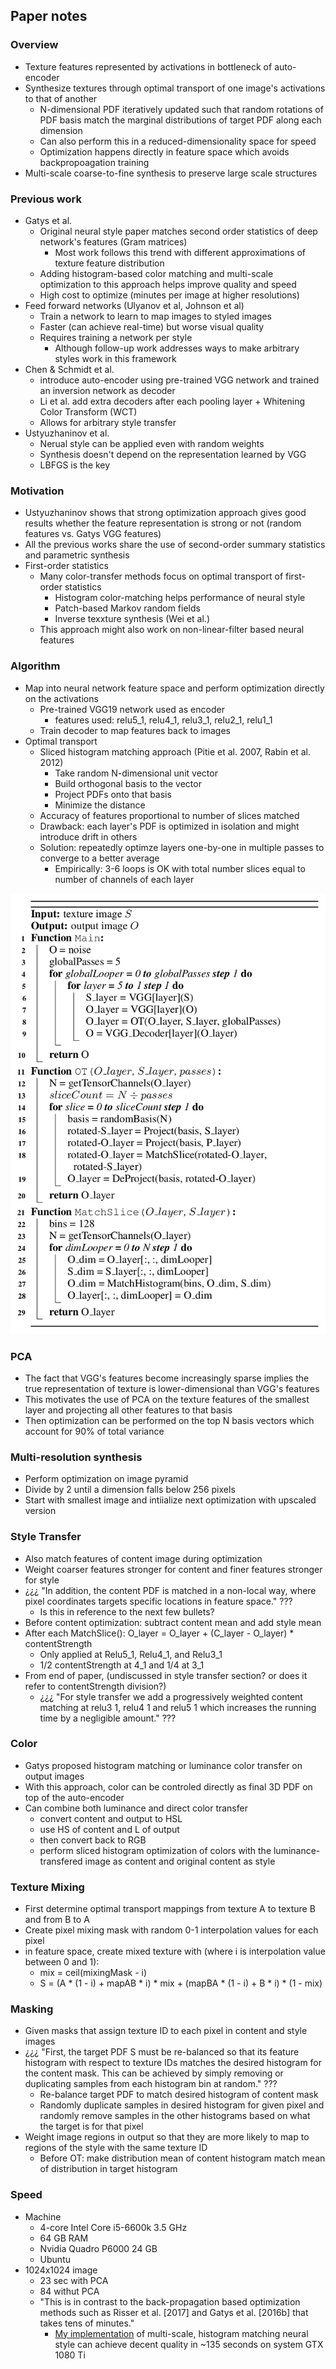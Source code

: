 ## Paper notes

### Overview
* Texture features represented by activations in bottleneck of auto-encoder
* Synthesize textures through optimal transport of one image's activations to that of another
    * N-dimensional PDF iteratively updated such that random rotations of PDF basis match the marginal distributions of target PDF along each dimension
    * Can also perform this in a reduced-dimensionality space for speed
    * Optimization happens directly in feature space which avoids backpropoagation training
* Multi-scale coarse-to-fine synthesis to preserve large scale structures
 
### Previous work
* Gatys et al.
    * Original neural style paper matches second order statistics of deep network's features (Gram matrices)
        * Most work follows this trend with different approximations of texture feature distribution
    * Adding histogram-based color matching and multi-scale optimization to this approach helps improve quality and speed
    * High cost to optimize (minutes per image at higher resolutions)
* Feed forward networks (Ulyanov et al, Johnson et al)
    * Train a network to learn to map images to styled images
    * Faster (can achieve real-time) but worse visual quality
    * Requires training a network per style
        * Although follow-up work addresses ways to make arbitrary styles work in this framework
* Chen & Schmidt et al.
    * introduce auto-encoder using pre-trained VGG network and trained an inversion network as decoder
    * Li et al. add extra decoders after each pooling layer + Whitening Color Transform (WCT)
    * Allows for arbitrary style transfer
* Ustyuzhaninov et al.
    * Nerual style can be applied even with random weights
    * Synthesis doesn't depend on the representation learned by VGG
    * LBFGS is the key

### Motivation
* Ustyuzhaninov shows that strong optimization approach gives good results whether the feature representation is strong or not (random features vs. Gatys VGG features)
* All the previous works share the use of second-order summary statistics and parametric synthesis
* First-order statistics
    * Many color-transfer methods focus on optimal transport of first-order statistics
        * Histogram color-matching helps performance of neural style
        * Patch-based Markov random fields
        * Inverse texxture synthesis (Wei et al.)
    * This approach might also work on non-linear-filter based neural features
 
 ### Algorithm
* Map into neural network feature space and perform optimization directly on the activations
    * Pre-trained VGG19 network used as encoder
        * features used: relu5_1, relu4_1, relu3_1, relu2_1, relu1_1
    * Train decoder to map features back to images
* Optimal transport
    * Sliced histogram matching approach (Pitie et al. 2007, Rabin et al. 2012)
        * Take random N-dimensional unit vector
        * Build orthogonal basis to the vector
        * Project PDFs onto that basis
        * Minimize the distance
    * Accuracy of features proportional to number of slices matched
    * Drawback: each layer's PDF is optimized in isolation and might introduce drift in others
    * Solution: repeatedly optimze layers one-by-one in multiple passes to converge to a better average
        * Empirically: 3-6 loops is OK with total number slices equal to number of channels of each layer
 
 ![Image of algorithm pseudocode from the paper](algorithm.png)
 
 ### PCA
* The fact that VGG's features become increasingly sparse implies the true representation of texture is lower-dimensional than VGG's features
* This motivates the use of PCA on the texture features of the smallest layer and projecting all other features to that basis
* Then optimization can be performed on the top N basis vectors which account for 90% of total variance

### Multi-resolution synthesis
* Perform optimization on image pyramid
* Divide by 2 until a dimension falls below 256 pixels
* Start with smallest image and intiialize next optimization with upscaled version

### Style Transfer
* Also match features of content image during optimization
* Weight coarser features stronger for content and finer features stronger for style
* ¿¿¿ "In addition, the content PDF is matched in a non-local way, where pixel coordinates targets specific locations in feature space." ???
    * Is this in reference to the next few bullets?
* Before content optimization: subtract content mean and add style mean
* After each MatchSlice(): O_layer = O_layer + (C_layer - O_layer) \* contentStrength
    * Only applied at Relu5_1, Relu4_1, and Relu3_1
    * 1/2 contentStrength at 4_1 and 1/4 at 3_1
* From end of paper, (undiscussed in style transfer section? or does it refer to contentStrength division?)
    * ¿¿¿ "For style transfer we add a progressively weighted content matching at relu3 1, relu4 1 and relu5 1 which increases the running time by a negligible amount." ???

### Color
* Gatys proposed histogram matching or luminance color transfer on output images
* With this approach, color can be controled directly as final 3D PDF on top of the auto-encoder
* Can combine both luminance and direct color transfer
    * convert content and output to HSL
    * use HS of content and L of output
    * then convert back to RGB
    * perform sliced histogram optimization of colors with the luminance-transfered image as content and original content as style

### Texture Mixing
* First determine optimal transport mappings from texture A to texture B and from B to A
* Create pixel mixing mask with random 0-1 interpolation values for each pixel
* in feature space, create mixed texture with (where i is interpolation value between 0 and 1):
    * mix = ceil(mixingMask - i)
    * S = (A \* (1 - i) + mapAB \* i) \* mix + (mapBA \* (1 - i) + B \* i) * (1 - mix)

### Masking
* Given masks that assign texture ID to each pixel in content and style images
* ¿¿¿ "First, the target PDF S must be re-balanced so that its feature histogram with respect to texture IDs matches the desired histogram for the content mask. This can be achieved by simply removing or duplicating samples from each histogram bin at random." ???
    * Re-balance target PDF to match desired histogram of content mask
    * Randomly duplicate samples in desired histogram for given pixel and randomly remove samples in the other histograms based on what the target is for that pixel
* Weight image regions in output so that they are more likely to map to regions of the style with the same texture ID
    * Before OT: make distribution mean of content histogram match mean of distribution in target histogram

### Speed
* Machine
    * 4-core Intel Core i5-6600k 3.5 GHz
    * 64 GB RAM
    * Nvidia Quadro P6000 24 GB
    * Ubuntu
* 1024x1024 image
    * 23 sec with PCA
    * 84 withut PCA
    * "This is in contrast to the back-propagation based optimization methods such as Risser et al. [2017] and Gatys et al. [2016b] that takes tens of minutes."
        * [My implementation](https://github.com/JCBrouwer/maua-style) of multi-scale, histogram matching neural style can achieve decent quality in ~135 seconds on system GTX 1080 Ti
